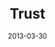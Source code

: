 ---
layout: message
category: message
series: "ROI"
title: "Trust"
date: 2013-03-30
audio-description: "Brian Tome talks about Jesus’ investment in us."
audio: "http://www.crossroads.net/players/media/hq/roi_04.mp3"
audio-title: "Trust"
audio-duration: "32&#58;02"
program-description: "Program - WK 3 ROI"
program: "http://www.crossroads.net/players/media/hq/03_30-31_13Program_LO.pdf"
program-title: "Trust"
video-description: "Brian Tome talks about Jesus’ investment in us."
video-title: "Trust"
video: "https://s3.amazonaws.com/crossroadsvideomessages/roi_04.mp4"
video-poster: "https://www.crossroads.net/uploadedfiles/roi_04_still.jpg"
---